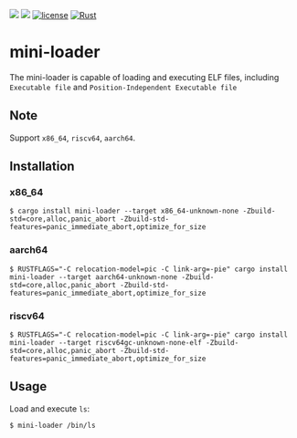 [![](https://img.shields.io/crates/v/mini-loader.svg)](https://crates.io/crates/mini-loader)
[![](https://img.shields.io/crates/d/mini-loader.svg)](https://crates.io/crates/mini-loader)
[![license](https://img.shields.io/crates/l/mini-loader.svg)](https://crates.io/crates/mini-loader)
[![Rust](https://img.shields.io/badge/rust-1.85.0%2B-blue.svg?maxAge=3600)](https://github.com/weizhiao/elf_loader)

# mini-loader

The mini-loader is capable of loading and executing ELF files, including `Executable file` and `Position-Independent Executable file`

## Note
Support `x86_64`, `riscv64`, `aarch64`.

## Installation
### x86_64
```shell
$ cargo install mini-loader --target x86_64-unknown-none -Zbuild-std=core,alloc,panic_abort -Zbuild-std-features=panic_immediate_abort,optimize_for_size
```
### aarch64
```shell
$ RUSTFLAGS="-C relocation-model=pic -C link-arg=-pie" cargo install mini-loader --target aarch64-unknown-none -Zbuild-std=core,alloc,panic_abort -Zbuild-std-features=panic_immediate_abort,optimize_for_size
```
### riscv64
```shell
$ RUSTFLAGS="-C relocation-model=pic -C link-arg=-pie" cargo install mini-loader --target riscv64gc-unknown-none-elf -Zbuild-std=core,alloc,panic_abort -Zbuild-std-features=panic_immediate_abort,optimize_for_size
```

## Usage
Load and execute `ls`:

```shell
$ mini-loader /bin/ls
``` 